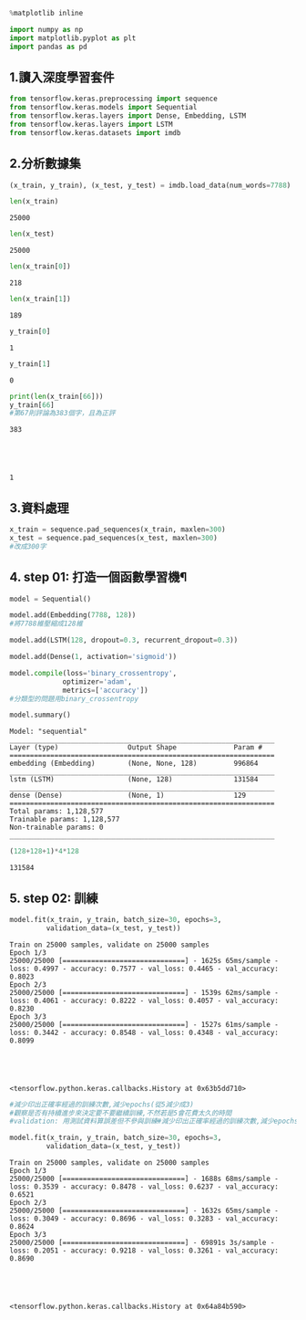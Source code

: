 ```python
%matplotlib inline

import numpy as np
import matplotlib.pyplot as plt
import pandas as pd
```

##  1.讀入深度學習套件


```python
from tensorflow.keras.preprocessing import sequence
from tensorflow.keras.models import Sequential
from tensorflow.keras.layers import Dense, Embedding, LSTM
from tensorflow.keras.layers import LSTM
from tensorflow.keras.datasets import imdb
```

## 2.分析數據集


```python
(x_train, y_train), (x_test, y_test) = imdb.load_data(num_words=7788)
```


```python
len(x_train)
```




    25000




```python
len(x_test)
```




    25000




```python
len(x_train[0])
```




    218




```python
len(x_train[1])
```




    189




```python
y_train[0]
```




    1




```python
y_train[1]
```




    0




```python
print(len(x_train[66]))
y_train[66]
#第67則評論為383個字，且為正評
```

    383





    1



 ## 3.資料處理


```python
x_train = sequence.pad_sequences(x_train, maxlen=300)
x_test = sequence.pad_sequences(x_test, maxlen=300) 
#改成300字
```

## 4. step 01: 打造一個函數學習機¶


```python
model = Sequential()
```


```python
model.add(Embedding(7788, 128))
#將7788維壓縮成128維
```


```python
model.add(LSTM(128, dropout=0.3, recurrent_dropout=0.3))
```


```python
model.add(Dense(1, activation='sigmoid'))
```


```python
model.compile(loss='binary_crossentropy',
             optimizer='adam',
             metrics=['accuracy'])
#分類型的問題用binary_crossentropy
```


```python
model.summary()
```

    Model: "sequential"
    _________________________________________________________________
    Layer (type)                 Output Shape              Param #   
    =================================================================
    embedding (Embedding)        (None, None, 128)         996864    
    _________________________________________________________________
    lstm (LSTM)                  (None, 128)               131584    
    _________________________________________________________________
    dense (Dense)                (None, 1)                 129       
    =================================================================
    Total params: 1,128,577
    Trainable params: 1,128,577
    Non-trainable params: 0
    _________________________________________________________________



```python
(128+128+1)*4*128
```




    131584



## 5. step 02: 訓練


```python
model.fit(x_train, y_train, batch_size=30, epochs=3,
         validation_data=(x_test, y_test))
```

    Train on 25000 samples, validate on 25000 samples
    Epoch 1/3
    25000/25000 [==============================] - 1625s 65ms/sample - loss: 0.4997 - accuracy: 0.7577 - val_loss: 0.4465 - val_accuracy: 0.8023
    Epoch 2/3
    25000/25000 [==============================] - 1539s 62ms/sample - loss: 0.4061 - accuracy: 0.8222 - val_loss: 0.4057 - val_accuracy: 0.8230
    Epoch 3/3
    25000/25000 [==============================] - 1527s 61ms/sample - loss: 0.3442 - accuracy: 0.8548 - val_loss: 0.4348 - val_accuracy: 0.8099





    <tensorflow.python.keras.callbacks.History at 0x63b5dd710>




```python
#減少印出正確率經過的訓練次數,減少epochs(從5減少成3)
#觀察是否有持續進步來決定要不要繼續訓練,不然若是5會花費太久的時間
#validation: 用測試資料算誤差但不參與訓練#減少印出正確率經過的訓練次數,減少epochs(從5減少成3)
```


```python
model.fit(x_train, y_train, batch_size=30, epochs=3,
         validation_data=(x_test, y_test))
```

    Train on 25000 samples, validate on 25000 samples
    Epoch 1/3
    25000/25000 [==============================] - 1688s 68ms/sample - loss: 0.3539 - accuracy: 0.8478 - val_loss: 0.6237 - val_accuracy: 0.6521
    Epoch 2/3
    25000/25000 [==============================] - 1632s 65ms/sample - loss: 0.3049 - accuracy: 0.8696 - val_loss: 0.3283 - val_accuracy: 0.8624
    Epoch 3/3
    25000/25000 [==============================] - 69891s 3s/sample - loss: 0.2051 - accuracy: 0.9218 - val_loss: 0.3261 - val_accuracy: 0.8690





    <tensorflow.python.keras.callbacks.History at 0x64a84b590>




```python

```
